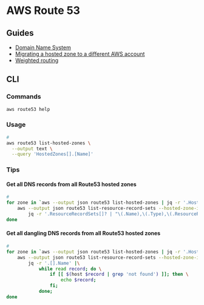 # AWS Route 53

## Guides

- [Domain Name System](https://en.wikipedia.org/wiki/Domain_Name_System)
- [Migrating a hosted zone to a different AWS account](https://docs.aws.amazon.com/Route53/latest/DeveloperGuide/hosted-zones-migrating.html)
- [Weighted routing](https://docs.aws.amazon.com/Route53/latest/DeveloperGuide/routing-policy.html#routing-policy-weighted)

## CLI

### Commands

```sh
aws route53 help
```

### Usage

```sh
#
aws route53 list-hosted-zones \
  --output text \
  --query 'HostedZones[].[Name]'
```

<!--
aws route53 list-resource-record-sets \
  --hosted-zone-id Z2LD58HEXAMPLE

aws route53 list-resource-record-sets \
  --hosted-zone-id Z2LD58HEXAMPLE \
  --max-items 1

aws route53 list-resource-record-sets \
  --hosted-zone-id Z2LD58HEXAMPLE \
  --max-items 1 \
  --starting-token Z3M3LMPEXAMPLE

aws route53 list-resource-record-sets \
  --hosted-zone-id Z2LD58HEXAMPLE \
  --query "ResourceRecordSets[?Name == 'example.domain.']"
-->

### Tips

#### Get all DNS records from all Route53 hosted zones

```sh
#
for zone in `aws --output json route53 list-hosted-zones | jq -r '.HostedZones[].Id'`; do \
    aws --output json route53 list-resource-record-sets --hosted-zone-id $zone |\
        jq -r '.ResourceRecordSets[]? | "\(.Name),\(.Type),\(.ResourceRecords[]?.Value)"'; \
done
```

#### Get all dangling DNS records from all Route53 hosted zones

```sh
#
for zone in `aws --output json route53 list-hosted-zones | jq -r '.HostedZones[].Id'`; do
    aws --output json route53 list-resource-record-sets --hosted-zone-id $zone --query "ResourceRecordSets[?Type == 'CNAME']" |\
        jq -r '.[].Name' |\
            while read record; do \
                if [[ $(host $record | grep 'not found') ]]; then \
                    echo $record;
                fi;
            done;
done
```

<!--
aws route53 list-resource-record-sets \
  --hosted-zone-id [hosted-zone-id] \
    > ./[path-to-output-file]
-->

<!--
heritage=external-dns,
external-dns/owner=prod-us-east-1,
external-dns/resource=service/monitoring/prometheus-stack-kube-prom-prometheus

heritage=external-dns,
external-dns/owner=tools-us-east-1,
external-dns/resource=ingress/monitoring/prometheus-stack-grafana
-->
